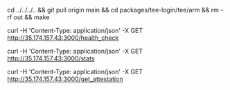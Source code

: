 cd ../../../.. && git pull origin main && cd packages/tee-login/tee/arm && rm -rf out && make

curl -H 'Content-Type: application/json' -X GET http://35.174.157.43:3000/health_check

curl -H 'Content-Type: application/json' -X GET http://35.174.157.43:3000/stats

curl -H 'Content-Type: application/json' -X GET http://35.174.157.43:3000/get_attestation

